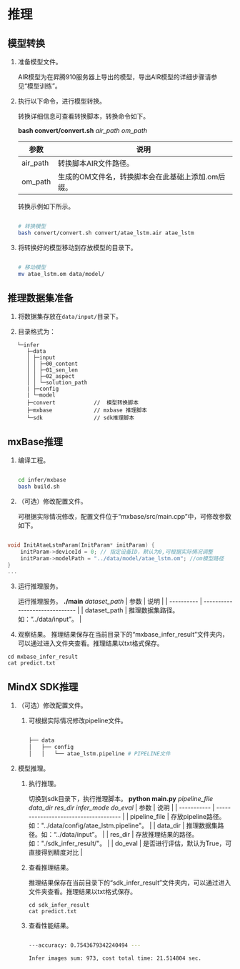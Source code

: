# 推理

## 模型转换

1. 准备模型文件。

   AIR模型为在昇腾910服务器上导出的模型，导出AIR模型的详细步骤请参见“模型训练”。

2. 执行以下命令，进行模型转换。

   转换详细信息可查看转换脚本，转换命令如下。

   **bash convert/convert.sh** *air_path* *om_path*

   | 参数          | 说明                                              |
   | ------------- | ------------------------------------------------- |
   | air_path      | 转换脚本AIR文件路径。                             |
   | om_path       | 生成的OM文件名，转换脚本会在此基础上添加.om后缀。 |

   转换示例如下所示。

   ```bash

   # 转换模型
   bash convert/convert.sh convert/atae_lstm.air atae_lstm

   ```

3. 将转换好的模型移动到存放模型的目录下。

   ```bash

   # 移动模型
   mv atae_lstm.om data/model/

   ```

## 推理数据集准备

1. 将数据集存放在`data/input/`目录下。

2. 目录格式为：

```text
   └─infer
      ├─data
      │ ├─input
      │ │ ├─00_content
      │ │ ├─01_sen_len
      │ │ ├─02_aspect
      │ │ └─solution_path
      | ├─config
      | └─model
      ├─convert            //  模型转换脚本
      ├─mxbase             // mxbase 推理脚本
      └─sdk                // sdk推理脚本
```

## mxBase推理

1. 编译工程。

   ```bash

   cd infer/mxbase
   bash build.sh

   ```

2. （可选）修改配置文件。

   可根据实际情况修改，配置文件位于“mxbase/src/main.cpp”中，可修改参数如下。

```c++

void InitAtaeLstmParam(InitParam* initParam) {
    initParam->deviceId = 0; // 指定设备ID，默认为0,可根据实际情况调整
    initParam->modelPath = "../data/model/atae_lstm.om"; //om模型路径
}
...

```

3. 运行推理服务。

   运行推理服务。
   **./main**  *dataset_path*
   | 参数       | 说明                           |
   | ---------- | ------------------------------ |
   | dataset_path | 推理数据集路径。如：“../data/input”。 |

4. 观察结果。
   推理结果保存在当前目录下的“mxbase_infer_result”文件夹内，可以通过进入文件夹查看。推理结果以txt格式保存。

```shell
cd mxbase_infer_result
cat predict.txt
```

## MindX SDK推理

1. （可选）修改配置文件。

   1. 可根据实际情况修改pipeline文件。

      ```python

      ├── data
      │   ├── config
      │   │   └── atae_lstm.pipeline # PIPELINE文件

      ```

2. 模型推理。

   1. 执行推理。

      切换到sdk目录下，执行推理脚本。
      **python main.py** *pipeline_file* *data_dir* *res_dir* *infer_mode* *do_eval*
      | 参数        | 说明                                  |
      | ----------- | ------------------------------------- |
      | pipeline_file | 存放pipeline路径。如："../data/config/atae_lstm.pipeline"。 |
      | data_dir  | 推理数据集路径。如：“../data/input”。        |
      | res_dir | 存放推理结果的路径。如："./sdk_infer_result/"。 |
      | do_eval | 是否进行评估，默认为True，可直接得到精度对比 |

   2. 查看推理结果。

      推理结果保存在当前目录下的“sdk_infer_result”文件夹内，可以通过进入文件夹查看。推理结果以txt格式保存。

        ```shell
        cd sdk_infer_result
        cat predict.txt
        ```

    3. 查看性能结果。

        ```bash

        ---accuracy: 0.7543679342240494 ---

        Infer images sum: 973, cost total time: 21.514804 sec.

        ```
